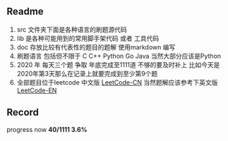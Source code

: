 ## Readme
1. src 文件夹下面是各种语言的刷题源代码
2. lib 是各种可能用到的常用脚手架代码 或者 工具代码
3. doc 存放比较有代表性的题目的题解 使用markdown 编写
4. 刷题语言 包括但不限于 C C++ Python Go Java 当然大部分应该是Python
5. 2020 年 每天三个题 争取 年底完成至1111道 不够的要及时补上 比如今天是2020年第3天那么在记录上就要完成到至少第9个题
6. 全部题目位于leetcode 中文版 [LeetCode-CN](https://leetcode-cn.com/problemset/algorithms/) 当然题解应该参考下英文版 [LeetCode-EN](https://leetcode.com/)

## Record
progress now **40/1111 3.6%**  

